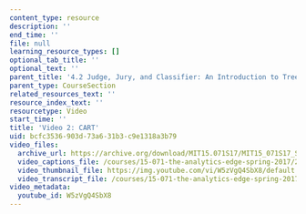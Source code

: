 ```yaml
---
content_type: resource
description: ''
end_time: ''
file: null
learning_resource_types: []
optional_tab_title: ''
optional_text: ''
parent_title: '4.2 Judge, Jury, and Classifier: An Introduction to Trees '
parent_type: CourseSection
related_resources_text: ''
resource_index_text: ''
resourcetype: Video
start_time: ''
title: 'Video 2: CART'
uid: bcfc3536-903d-73a6-31b3-c9e1318a3b79
video_files:
  archive_url: https://archive.org/download/MIT15.071S17/MIT15_071S17_Session_4.2.03_300k.mp4
  video_captions_file: /courses/15-071-the-analytics-edge-spring-2017/2c07af49d24b5fccac4c2065547d31a1_W5zVgQ4SbX8.vtt
  video_thumbnail_file: https://img.youtube.com/vi/W5zVgQ4SbX8/default.jpg
  video_transcript_file: /courses/15-071-the-analytics-edge-spring-2017/840265df9b1303f45ee3b2b88eed2c79_W5zVgQ4SbX8.pdf
video_metadata:
  youtube_id: W5zVgQ4SbX8
---
```

